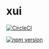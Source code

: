 # xui

[![CircleCI](https://circleci.com/gh/fernandoxu/xui.svg?style=svg)](https://circleci.com/gh/fernandoxu/xui)

[![npm version](https://badge.fury.io/js/xui-test.svg)](https://badge.fury.io/js/xui-test)
